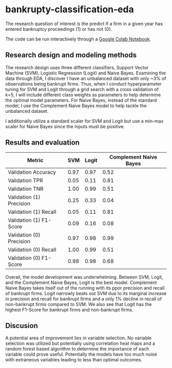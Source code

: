 # bankrupty-classification-eda
The research question of interest is the predict if a firm in a given year has entered bankruptcy proceedings (1) or has not (0). 

The code can be run interactively through a [Google Colab Notebook]().

## Research design and modeling methods
The research design uses three different classifiers, Support Vector Machine (SVM), Logistic Regression (Logit) and Naive Bayes. Examining the data through EDA, I discover I have an unbalanced dataset with only ~3% of observations being bankrupt firms. Thus, when I conduct hyperparameter tuning for SVM and Logit through a grid search with a cross validation of k=5, I will include different class weights as parameters to help determine the optimal model parameters. For Naive Bayes, instead of the standard model, I use the Complement Naive Bayes model to help tackle the unbalanced dataset. 

I additionally utilize a standard scaler for SVM and Logit but use a min-max scaler for Naive Bayes since the inputs must be positive. 

## Results and evaluation
| Metric | SVM | Logit | Complement Naive Bayes |
|---     | --- | ---   |---                     |
| Validation Accuracy | 0.97 | 0.97 | 0.52 |
| Validation TPR | 0.05 | 0.11 | 0.81 |
| Validation TNR | 1.00 | 0.99 | 0.51 |
| Validation (1) Precision | 0.25 | 0.33 | 0.04 |
| Validation (1) Recall | 0.05 | 0.11 | 0.81 |
| Validation (1) F1-Score | 0.09 | 0.16 | 0.08 |
| Validation (0) Precision | 0.97 | 0.98 | 0.99 |
| Validation (0) Recall | 1.00 | 0.99 | 0.51 |
| Validation (0) F1-Score | 0.98 | 0.98 | 0.68 |

Overall, the model development was underwhelming. Between SVM, Logit, and the Complement Naive Bayes, Logit is the best model. Complement Naive Bayes takes itself out of the running with its ppor precision and recall of bankrupt firms. Logit narrowly beats out SVM due to its marginal increase in precision and recall for bankrupt firms and a only 1% decline in recall of non-bankrupt firms compared to SVM. We also see that Logit has the highest F1-Score for bankrupt firms and non-bankrupt firms.

## Discusion
A potential area of improvement lies in variable selection. No variable selection was utilized but potentially using correlation heat maps and a random forest based algorithm to determine the importance of each variable could prove useful. Potentially the models have too much noise with extraneous variables leading to less than optimal outcomes.
